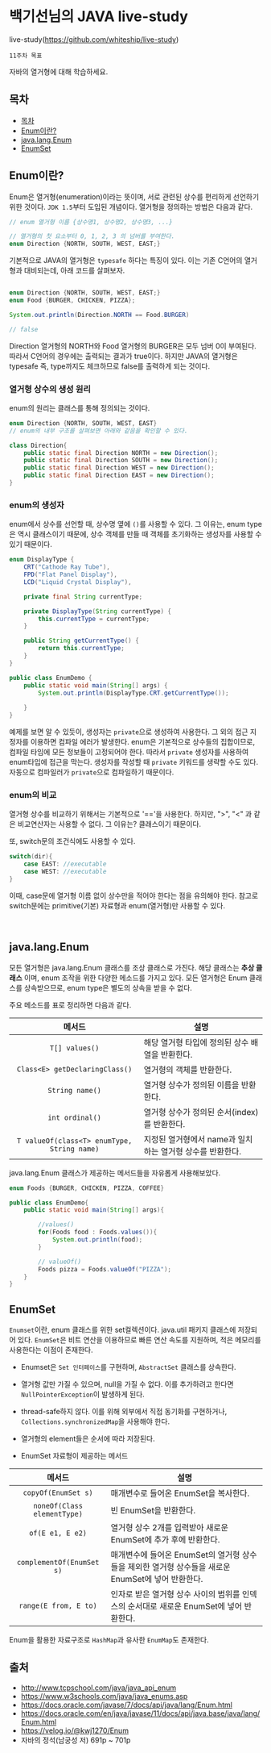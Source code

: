 # 백기선님의 JAVA live-study

live-study(https://github.com/whiteship/live-study)

`11주차 목표`

자바의 열거형에 대해 학습하세요.


## 목차
<!-- TOC -->
- [목차](#목차)
- [Enum이란?](#Enum이란?)
- [java.lang.Enum](#java.lang.Enum)
- [EnumSet](#EnumSet)

## Enum이란?
Enum은 열거형(enumeration)이라는 뜻이며, 서로 관련된 상수를 편리하게 선언하기 위한 것이다. `JDK 1.5`부터 도입된 개념이다. 열거형을 정의하는 방법은 다음과 같다. 

~~~java
// enum 열거형 이름 {상수명1, 상수명2, 상수명3, ...}

// 열거형의 첫 요소부터 0, 1, 2, 3 의 넘버를 부여한다.
enum Direction {NORTH, SOUTH, WEST, EAST;}
~~~

기본적으로 JAVA의 열거형은 `typesafe` 하다는 특징이 있다. 
이는 기존 C언어의 열거형과 대비되는데, 아래 코드를 살펴보자.

~~~java

enum Direction {NORTH, SOUTH, WEST, EAST;}
enum Food {BURGER, CHICKEN, PIZZA};

System.out.println(Direction.NORTH == Food.BURGER)

// false
~~~

Direction 열거형의 NORTH와 Food 열거형의 BURGER은 모두 넘버 0이 부여된다.
따라서 C언어의 경우에는 출력되는 결과가 true이다.
하지만 JAVA의 열거형은 typesafe 즉, type까지도 체크하므로 false를 출력하게 되는 것이다.

### 열거형 상수의 생성 원리
enum의 원리는 클래스를 통해 정의되는 것이다.

~~~java
enum Direction {NORTH, SOUTH, WEST, EAST}
// enum의 내부 구조를 살펴보면 아래와 같음을 확인할 수 있다.

class Direction{
    public static final Direction NORTH = new Direction();
    public static final Direction SOUTH = new Direction();
    public static final Direction WEST = new Direction();
    public static final Direction EAST = new Direction();
}
~~~

### enum의 생성자
enum에서 상수를 선언할 때, 상수명 옆에 `()`를 사용할 수 있다.
그 이유는, enum type은 역시 클래스이기 때문에, 상수 객체를 만들 때
객체를 초기화하는 생성자를 사용할 수 있기 때문이다.

~~~java
enum DisplayType {
    CRT("Cathode Ray Tube"),
    FPD("Flat Panel Display"),
    LCD("Liquid Crystal Display"),

    private final String currentType;

    private DisplayType(String currentType) {
        this.currentType = currentType;
    }

    public String getCurrentType() {
        return this.currentType;
    }
}

public class EnumDemo {
    public static void main(String[] args) {
        System.out.println(DisplayType.CRT.getCurrentType());
        
    }
}
~~~

예제를 보면 알 수 있듯이, 생성자는 `private`으로 생성하여 사용한다.
그 외의 접근 지정자를 이용하면 컴파일 에러가 발생한다.
enum은 기본적으로 상수들의 집합이므로, 컴파일 타임에 모든 정보들이 고정되어야 한다. 따라서 `private` 생성자를 사용하여 enum타입에 접근을 막는다. 생성자를 작성할 때 `private` 키워드를 생략할 수도 있다. 자동으로 컴파일러가 `private`으로 컴파일하기 때문이다.


### enum의 비교
열거형 상수를 비교하기 위해서는 기본적으로 '=='을 사용한다. 
하지만, ">", "<" 과 같은 비교연산자는 사용할 수 없다. 그 이유는? 클래스이기 때문이다.

또, switch문의 조건식에도 사용할 수 있다.

~~~java
switch(dir){
    case EAST: //executable
    case WEST: //executable
}
~~~

이때, case문에 열거형 이름 없이 상수만을 적어야 한다는 점을 유의해야 한다.
참고로 switch문에는 primitive(기본) 자료형과 enum(열거형)만 사용할 수 있다.

<br>

## java.lang.Enum
모든 열거형은 java.lang.Enum 클래스를 조상 클래스로 가진다.
해당 클래스는 **추상 클래스** 이며,  enum 조작을 위한 다양한 메소드를 가지고 있다.
모든 열거형은 Enum 클래스를 상속받으므로, enum type은 별도의 상속을 받을 수 없다.

주요 메소드를 표로 정리하면 다음과 같다.

|메서드|설명|
|:---:|---|
|`T[] values()`|해당 열거형 타입에 정의된 상수 배열을 반환한다.|
|`Class<E> getDeclaringClass()`|열거형의 객체를 반환한다.|
|`String name()`|열거형 상수가 정의된 이름을 반환한다.|
|`int ordinal()`|열거형 상수가 정의된 순서(index)를 반환한다.|
|`T valueOf(class<T> enumType, String name)`|지정된 열거형에서 name과 일치하는 열거형 상수를 반환한다.|

java.lang.Enum 클래스가 제공하는 메서드들을 자유롭게 사용해보았다.

~~~java
enum Foods {BURGER, CHICKEN, PIZZA, COFFEE}

public class EnumDemo{
    public static void main(String[] args){

        //values()
        for(Foods food : Foods.values()){
            System.out.println(food);
        }

        // valueOf()
        Foods pizza = Foods.valueOf("PIZZA"); 
    }
}
~~~

## EnumSet
`Enumset`이란, enum 클래스를 위한 set컬렉션이다. java.util 패키지 클래스에 저장되어 있다. `EnumSet`은 비트 연산을 이용하므로 빠른 연산 속도를 지원하며, 적은 메모리를 사용한다는 이점이 존재한다. 

* Enumset은 `Set 인터페이스`를 구현하며, `AbstractSet` 클래스를 상속한다.
* 열거형 값만 가질 수 있으며, null을 가질 수 없다. 이를 추가하려고 한다면 `NullPointerException`이 발생하게 된다.
* thread-safe하지 않다. 이를 위해 외부에서 직접 동기화를 구현하거나, `Collections.synchronizedMap`을 사용해야 한다.
* 열거형의 element들은 순서에 따라 저장된다.

* EnumSet 자료형이 제공하는 메서드

|메서드|설명|
|:---:|---|
|`copyOf(EnumSet s)`|매개변수로 들어온 EnumSet을 복사한다.|
|`noneOf(Class elementType)`|빈 EnumSet을 반환한다.|
|`of(E e1, E e2)`|열거형 상수 2개를 입력받아 새로운 EnumSet에 추가 후에 반환한다.|
|`complementOf(EnumSet s)`|매개변수에 들어온 EnumSet의 열거형 상수들을 제외한 열거형 상수들을 새로운 EnumSet에 넣어 반환한다.|
|`range(E from, E to)`|인자로 받은 열거형 상수 사이의 범위를 인덱스의 순서대로 새로운 EnumSet에 넣어 반환한다.|

Enum을 활용한 자료구조로 `HashMap`과 유사한 `EnumMap`도 존재한다.


## 출처
* http://www.tcpschool.com/java/java_api_enum
* https://www.w3schools.com/java/java_enums.asp
* https://docs.oracle.com/javase/7/docs/api/java/lang/Enum.html
* https://docs.oracle.com/en/java/javase/11/docs/api/java.base/java/lang/Enum.html
* https://velog.io/@kwj1270/Enum
* 자바의 정석(남궁성 저) 691p ~ 701p
